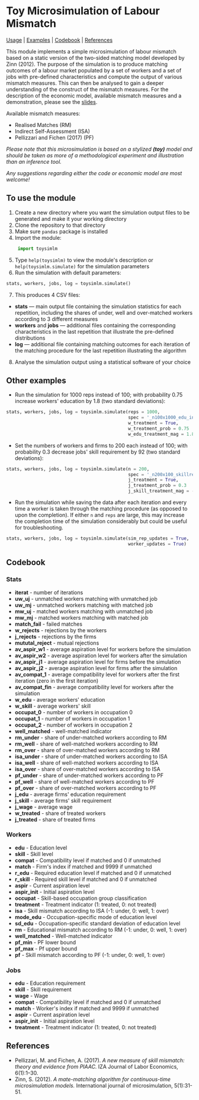 # Toy Microsimulation of Labour Mismatch

[Usage](#to-use-the-module) | [Examples](#other-examples) | [Codebook](#codebook) | [References](#references)

This module implements a simple microsimulation of labour mismatch based on a static version of the two-sided matching model developed by Zinn (2012). The purpose of the simulation is to produce matching outcomes of a labour market populated by a set of workers and a set of jobs with pre-defined characteristics and compute the output of various mismatch measures. This can then be analysed to gain a deeper understanding of the construct of the mismatch measures. For the description of the economic model, available mismatch measures and a demonstration, please see the [slides](./toysimlm_slides.pdf).

Available mismatch measures:
- Realised Matches (RM)
- Indirect Self-Assessment (ISA)
- Pellizzari and Fichen (2017) (PF)

*Please note that this microsimulation is based on a stylized **(toy)** model and should be taken as more of a methodological experiment and illustration than an inference tool.*

*Any suggestions regarding either the code or economic model are most welcome!*

## To use the module

1. Create a new directory where you want the simulation output files to be generated and make it your working directory
2. Clone the repository to that directory
3. Make sure ``pandas`` package is installed
4. Import the module:
    ```python
     import toysimlm
    ```
6. Type ``help(toysimlm)`` to view the module's description or ``help(toysimlm.simulate)`` for the simulation parameters
7. Run the simulation with default parameters:
```python
stats, workers, jobs, log = toysimlm.simulate()
```
7. This produces 4 CSV files:
 - **stats** — main output file containing the simulation statistics for each repetition, including the shares of under, well and over-matched workers according to 3 different measures
 - **workers** and **jobs** — additional files containing the corresponding characteristics in the last repetition that illustrate the pre-defined distributions 
 - **log** — additional file containing matching outcomes for each iteration of the matching procedure for the last repetition illustrating the algorithm
8. Analyse the simulation output using a statistical software of your choice

## Other examples

 - Run the simulation for 1000 reps instead of 100; with probability 0.75 increase workers' education by 1.8 (two standard deviations):
 ```python
stats, workers, jobs, log = toysimlm.simulate(reps = 1000,
                                               spec = '_n100x1000_edu_inc',
                                               w_treatment = True,
                                               w_treatment_prob = 0.75
                                               w_edu_treatment_mag = 1.8)
 ```

- Set the numbers of workers and firms to 200 each instead of 100;  with probability 0.3 decrease jobs' skill requirement by 92 (two standard deviations):
 ```python
stats, workers, jobs, log = toysimlm.simulate(n = 200,
                                               spec = '_n200x100_skillreq_dec',
                                               j_treatment = True,
                                               j_treatment_prob = 0.3
                                               j_skill_treatment_mag = -92)
 ``` 

- Run the simulation while saving the data after each iteration and every time a worker is taken through the matching procedure (as opposed to upon the completion). If either ``n`` and ``reps`` are large, this may increase the completion time of the simulation considerably but could be useful for troubleshooting.
 ```python
stats, workers, jobs, log = toysimlm.simulate(sim_rep_updates = True,
                                               worker_updates = True)
 ```

## Codebook

### Stats
- **iterat** - number of iterations
- **uw_uj** - unmatched workers matching with unmatched job
- **uw_mj** - unmatched workers matching with matched job
- **mw_uj** - matched workers matching with unmatched job
- **mw_mj** - matched workers matching with matched job
- **match_fail** - failed matches
- **w_rejects** - rejections by the workers
- **j_rejects** - rejections by the firms
- **mututal_reject** - mutual rejections
- **av_aspir_w1** - average aspiration level for workers before the simulation
- **av_aspir_w2** - average aspiration level for workers after the simulation
- **av_aspir_j1** - average aspiration level for firms before the simulation
- **av_aspir_j2** - average aspiration level for firms after the simulation
- **av_compat_1** - average compatibility level for workers after the first iteration (zero in the first iteration)
- **av_compat_fin** - average compatibility level for workers after the simulation
- **w_edu** - average workers' education
- **w_skill** - average workers' skill
- **occupat_0** - number of workers in occupation 0
- **occupat_1** - number of workers in occupation 1
- **occupat_2** - number of workers in occupation 2
- **well_matched** - well-matched indicator
- **rm_under** - share of under-matched workers according to RM
- **rm_well** - share of well-matched workers according to RM
- **rm_over** - share of over-matched workers according to RM
- **isa_under** - share of under-matched workers according to ISA
- **isa_well** - share of well-matched workers according to ISA
- **isa_over** - share of over-matched workers according to ISA
- **pf_under** - share of under-matched workers according to PF
- **pf_well** - share of well-matched workers according to PF
- **pf_over** - share of over-matched workers according to PF
- **j_edu** - average firms' education requirement
- **j_skill** - average firms' skill requirement
- **j_wage** - average wage
- **w_treated** - share of treated workers
- **j_treated** - share of treated firms

### Workers
- **edu** - Education level
- **skill** - Skill level
- **compat** - Compatibility level if matched and 0 if unmatched
- **match** - Firm's index if matched and 9999 if unmatched
- **r_edu** - Required education level if matched and 0 if unmatched
- **r_skill** - Required skill level if matched and 0 if unmatched
- **aspir** - Current aspiration level
- **aspir_init** - Initial aspiration level
- **occupat** - Skill-based occupation group classification 
- **treatment** - Treatment indicator (1: treated, 0: not treated)
- **isa** - Skill mismatch according to ISA (-1: under, 0: well, 1: over)
- **mode_edu** - Occupation-specific mode of education level
- **sd_edu** - Occupation-specific standard deviation of education level
- **rm** - Educational mismatch according to RM (-1: under, 0: well, 1: over)
- **well_matched** - Well-matched indicator
- **pf_min** - PF lower bound
- **pf_max** - Pf upper bound
- **pf** - Skill mismatch according to PF (-1: under, 0: well, 1: over)

### Jobs
- **edu** - Education requirement
- **skill** - Skill requirement
- **wage** - Wage
- **compat** - Compatibility level if matched and 0 if unmatched
- **match** - Worker's index if matched and 9999 if unmatched 
- **aspir** - Current aspiration level
- **aspir_init** - Initial aspiration level
- **treatment** - Treatment indicator (1: treated, 0: not treated)

## References

- Pellizzari, M. and Fichen, A. (2017). *A new measure of skill mismatch: theory and evidence from PIAAC.* IZA Journal of Labor Economics, 6(1):1–30.
- Zinn, S. (2012). *A mate-matching algorithm for continuous-time microsimulation models.* International journal of microsimulation, 5(1):31-51.
